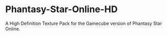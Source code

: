 # Phantasy-Star-Online-HD
A High Definition Texture Pack for the Gamecube version of Phantasy Star Online.
